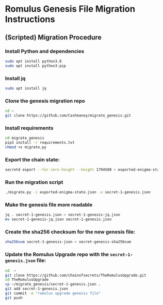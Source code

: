 # Romulus Genesis File Migration Instructions

## (Scripted) Migration Procedure

### Install Python and dependencies

```bash
sudo apt install python3.8
sudo apt install python3-pip
```

### Install jq

```bash
sudo apt install jq
```

### Clone the genesis migration repo

```bash
cd ~
git clone https://github.com/Cashmaney/migrate_genesis.git
```

### Install requirements
```bash
cd migrate_genesis
pip3 install -r requirements.txt
chmod +x migrate.py
```

### Export the chain state:

```bash
secretd export --for-zero-height --height 1794500 > exported-enigma-state.json
```

### Run the migration script

```bash
./migrate.py -i exported-enigma-state.json -o secret-1-genesis.json
```

### Make the genesis file more readable

```bash
jq . secret-1-genesis.json > secret-1-genesis-jq.json
mv secret-1-genesis-jq.json secret-1-genesis.json
```

### Create the sha256 checksum for the new genesis file:

```bash
sha256sum secret-1-genesis-json > secret-genesis-sha256sum
```

### Update the Romulus Upgrade repo with the `secret-1-genesis.json` file:

```bash
cd	~
git clone https://github.com/chainofsecrets/TheRomulusUpgrade.git
cd TheRomulusUpgrade
cp ~/migrate_genesis/secret-1-genesis.json .
git add secret-1-genesis.json
git commit -m "romulus upgrade genesis file"
git push
```
